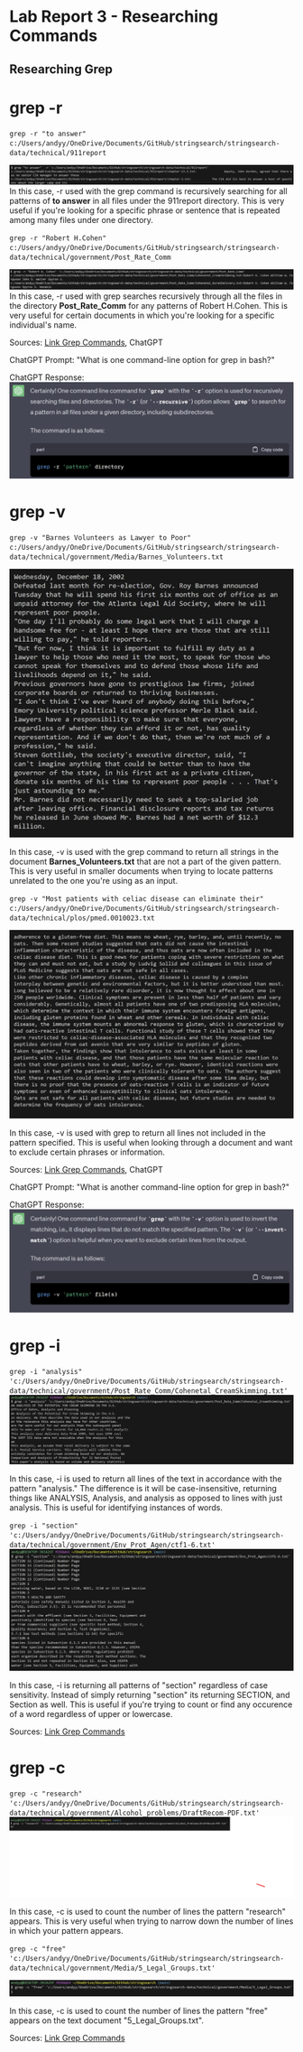 # Lab Report 3 - Researching Commands

## Researching Grep

# grep -r

`grep -r "to answer" c:/Users/andyy/OneDrive/Documents/GitHub/stringsearch/stringsearch-data/technical/911report
`

![Image](grepr.png)
In this case, -r used with the grep command is recursively searching for all patterns of **to answer** in all files under the 911report directory. This is very useful if you're looking for a specific phrase or sentence that is repeated among many files under one directory.

`grep -r "Robert H.Cohen" c:/Users/andyy/OneDrive/Documents/GitHub/stringsearch/stringsearch-data/technical/government/Post_Rate_Comm `

![Image](grepr2.png)
In this case, -r used with grep searches recursively through all the files in the directory **Post_Rate_Comm** for any patterns of Robert H.Cohen. This is very useful for certain documents in which you're looking for a specific individual's name.

Sources: [Link Grep Commands](https://man7.org/linux/man-pages/man1/grep.1.html), ChatGPT

ChatGPT Prompt: "What is one command-line option for grep in bash?" 

ChatGPT Response: 
![Image](chatgpt1.png)


# grep -v

`grep -v "Barnes Volunteers as Lawyer to Poor" c:/Users/andyy/OneDrive/Documents/GitHub/stringsearch/stringsearch-data/technical/government/Media/Barnes_Volunteers.txt` 

![Image](grepvnew.png)

In this case, -v is used with the grep command to return all strings in the document **Barnes_Volunteers.txt** that are not a part of the given pattern. This is very useful in smaller documents when trying to locate patterns unrelated to the one you're using as an input.

`grep -v "Most patients with celiac disease can eliminate their" c:/Users/andyy/OneDrive/Documents/GitHub/stringsearch/stringsearch-data/technical/plos/pmed.0010023.txt`


![Image](grepv2.png)

In this case, -v is used with grep to return all lines not included in the pattern specified. This is useful when looking through a document and want to exclude certain phrases or information.

Sources: [Link Grep Commands](https://man7.org/linux/man-pages/man1/grep.1.html), ChatGPT

ChatGPT Prompt: "What is another command-line option for grep in bash?" 

ChatGPT Response: 
![Image](chatgpt2.png)

# grep -i

`grep -i "analysis" 'c:/Users/andyy/OneDrive/Documents/GitHub/stringsearch/stringsearch-data/technical/government/Post_Rate_Comm/Cohenetal_CreamSkimming.txt'
`
![Image](grepi.png)

In this case, -i is used to return all lines of the text in accordance with the pattern "analysis." The difference is it will be case-insensitive, returning things like ANALYSIS, Analysis, and analysis as opposed to lines with just analysis. This is useful for identifying instances of words.

`grep -i "section" 'c:/Users/andyy/OneDrive/Documents/GitHub/stringsearch/stringsearch-data/technical/government/Env_Prot_Agen/ctf1-6.txt'
`
![Image](grepi2.png)

In this case, -i is returning all patterns of "section" regardless of case sensitivity. Instead of simply returning "section" its returning SECTION, and Section as well. This is useful if you're trying to count or find any occurence of a word regardless of upper or lowercase.


Sources: [Link Grep Commands](https://man7.org/linux/man-pages/man1/grep.1.html)

# grep -c

`grep -c "research" 'c:/Users/andyy/OneDrive/Documents/GitHub/stringsearch/stringsearch-data/technical/government/Alcohol_problems/DraftRecom-PDF.txt'
`
![Image](grepc.png)

In this case, -c is used to count the number of lines the pattern "research" appears. This is very useful when trying to narrow down the number of lines in which your pattern appears.

`grep -c "free" 'c:/Users/andyy/OneDrive/Documents/GitHub/stringsearch/stringsearch-data/technical/government/Media/5_Legal_Groups.txt'
`

![Image](grepc2.png) 

In this case, -c is used to count the number of lines the pattern "free" appears on the text document "5_Legal_Groups.txt".

Sources: [Link Grep Commands](https://man7.org/linux/man-pages/man1/grep.1.html)
